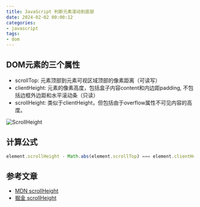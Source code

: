 ```yaml
---
title: JavaScript 判断元素滚动到底部
date: 2024-02-02 00:00:12
categories:
- javascript
tags:
- dom
---
```

## DOM元素的三个属性

- scrollTop: 元素顶部到元素可视区域顶部的像素距离（可读写）
- clientHeight: 元素的像素高度，包括盒子内容content和内边距padding, 不包括边框外边距和水平滚动条（只读）
- scrollHeight: 类似于clientHeight，但包括由于overflow属性不可见内容的高度。

<div class="justified-gallery">

![ScrollHeight](65581379c3845.png)

</div>

## 计算公式

```javascript
element.scrollHeight - Math.abs(element.scrollTop) === element.clientHeight;
```

## 参考文章

- [MDN scrollHeight](https://developer.mozilla.org/en-US/docs/Web/API/Element/scrollHeight)
- [掘金 scrollHeight](https://juejin.cn/post/6961638933121728520)
